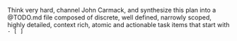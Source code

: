 Think very hard, channel John Carmack, and synthesize this plan into a @TODO.md file composed of discrete, well defined, narrowly scoped, highly detailed, context rich, atomic and actionable task items that start with `- [ ]`

